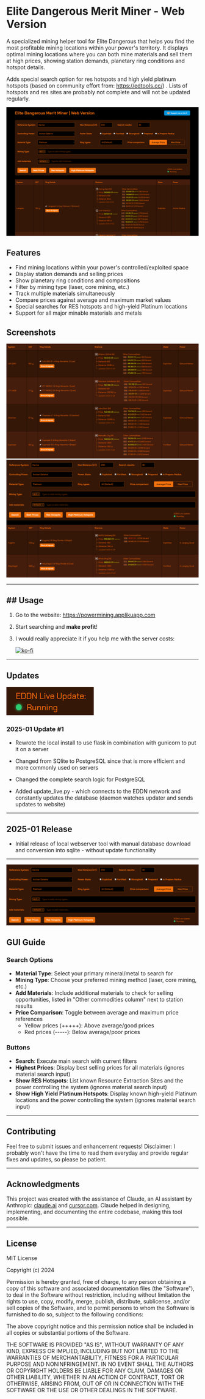 # Elite Dangerous Merit Miner - Web Version

A specialized mining helper tool for Elite Dangerous that helps you find the most profitable mining locations within your power's territory. It displays optimal mining locations where you can both mine materials and sell them at high prices, showing station demands, planetary ring conditions and hotspot details. 

Adds special search option for res hotspots and high yield platinum hotspots (based on community effort from: https://edtools.cc/) . Lists of hotspots and res sites are probably not complete and will not be updated regularly.

![Screenshot of the application](img/screenshot-1.png)

## Features

- Find mining locations within your power's controlled/exploited space
- Display station demands and selling prices
- Show planetary ring conditions and compositions
- Filter by mining type (laser, core mining, etc.)
- Track multiple materials simultaneously
- Compare prices against average and maximum market values
- Special searches for RES hotspots and high-yield Platinum locations
- Support for all major minable materials and metals

## Screenshots

![Search results](img/screenshot-2.png)
![Search results](img/screenshot-3.png)

---

## ## Usage

1. Go to the website: https://powermining.applikuapp.com

2. Start searching and **make profit**! 

3. I would really appreciate it if you help me with the server costs: 
   
   [![ko-fi](https://ko-fi.com/img/githubbutton_sm.svg)](https://ko-fi.com/H2H618T1H5)

---

## Updates

![Search results](img/EDDN-status.png)

### 2025-01 Update #1

- Rewrote the local install to use flask in combination with gunicorn to put it on a server

- Changed from SQlite to PostgreSQL since that is more efficient and more commonly used on servers

- Changed the complete search logic for PostgreSQL

- Added update_live.py - which connects to the EDDN network and constantly updates the database (daemon watches updater and sends updates to website)
  
  

---

## 2025-01 Release

- Initial release of local webserver tool with manual database download and conversion into sqlite - without update functionality



---- 

![Search results](img/screenshot-4.png)

## GUI Guide

### Search Options

- **Material Type**: Select your primary mineral/metal to search for
- **Mining Type**: Choose your preferred mining method (laser, core mining, etc.)
- **Add Materials**: Include additional materials to check for selling opportunities, listed in "Other commodities column" next to station results
- **Price Comparison**: Toggle between average and maximum price references
  - Yellow prices (+++++): Above average/good prices
  - Red prices (-----): Below average/poor prices

### Buttons

- **Search**: Execute main search with current filters
- **Highest Prices**: Display best selling prices for all materials (ignores material search input)
- **Show RES Hotspots**: List known Resource Extraction Sites and the power controlling the system (ignores material search input)
- **Show High Yield Platinum Hotspots**: Display known high-yield Platinum locations and the power controlling the system (ignores material search input)

---- 

## Contributing

Feel free to submit issues and enhancement requests!
Disclaimer: I probably won't have the time to read them everyday and provide regular fixes and updates, so please be patient.

---- 

## Acknowledgments

This project was created with the assistance of Claude, an AI assistant by Anthropic: [claude.ai](https://claude.ai/) and [cursor.com](https://www.cursor.com). Claude helped in designing, implementing, and documenting the entire codebase, making this tool possible.

--- 

## License

MIT License

Copyright (c) 2024

Permission is hereby granted, free of charge, to any person obtaining a copy
of this software and associated documentation files (the "Software"), to deal
in the Software without restriction, including without limitation the rights
to use, copy, modify, merge, publish, distribute, sublicense, and/or sell
copies of the Software, and to permit persons to whom the Software is
furnished to do so, subject to the following conditions:

The above copyright notice and this permission notice shall be included in all
copies or substantial portions of the Software.

THE SOFTWARE IS PROVIDED "AS IS", WITHOUT WARRANTY OF ANY KIND, EXPRESS OR
IMPLIED, INCLUDING BUT NOT LIMITED TO THE WARRANTIES OF MERCHANTABILITY,
FITNESS FOR A PARTICULAR PURPOSE AND NONINFRINGEMENT. IN NO EVENT SHALL THE AUTHORS OR COPYRIGHT HOLDERS BE LIABLE FOR ANY CLAIM, DAMAGES OR OTHER LIABILITY, WHETHER IN AN ACTION OF CONTRACT, TORT OR OTHERWISE, ARISING FROM, OUT OF OR IN CONNECTION WITH THE SOFTWARE OR THE USE OR OTHER DEALINGS IN THE SOFTWARE.
